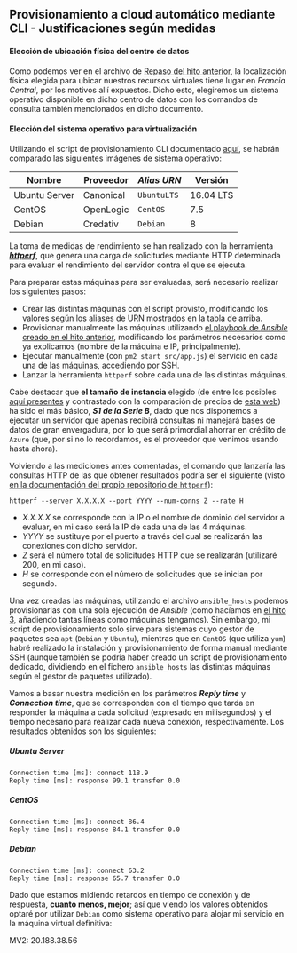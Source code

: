 ## Provisionamiento a cloud automático mediante CLI - Justificaciones según medidas

#### Elección de ubicación física del centro de datos

Como podemos ver en el archivo de [Repaso del hito anterior](./Repaso.md), la localización física elegida para ubicar nuestros recursos virtuales tiene lugar en *Francia Central*, por los motivos allí expuestos. Dicho esto, elegiremos un sistema operativo disponible en dicho centro de datos con los comandos de consulta también mencionados en dicho documento.

#### Elección del sistema operativo para virtualización

Utilizando el script de provisionamiento CLI documentado [aquí](./Acopio.md), se habrán comparado las siguientes imágenes de sistema operativo:

| Nombre        | Proveedor | *Alias URN* | Versión   |
|---------------|-----------|-------------|-----------|
| Ubuntu Server | Canonical | `UbuntuLTS` | 16.04 LTS |
| CentOS        | OpenLogic | `CentOS`    | 7.5       |
| Debian        | Credativ  | `Debian`    | 8         |

La toma de medidas de rendimiento se han realizado con la herramienta [***httperf***](https://github.com/httperf/httperf), que genera una carga de solicitudes mediante HTTP determinada para evaluar el rendimiento del servidor contra el que se ejecuta.

Para preparar estas máquinas para ser evaluadas, será necesario realizar los siguientes pasos:

- Crear las distintas máquinas con el script provisto, modificando los valores según los aliases de URN mostrados en la tabla de arriba.
- Provisionar manualmente las máquinas utilizando [el playbook de *Ansible* creado en el hito anterior](https://github.com/adrianmorente/devtionary/tree/master/provision/playbook.yml), modificando los parámetros necesarios como ya explicamos (nombre de la máquina e IP, principalmente).
- Ejecutar manualmente (con `pm2 start src/app.js`) el servicio en cada una de las máquinas, accediendo por SSH.
- Lanzar la herramienta `httperf` sobre cada una de las distintas máquinas.

Cabe destacar que **el tamaño de instancia** elegido (de entre los posibles [aquí presentes](https://azure.microsoft.com/es-es/pricing/details/virtual-machines/linux/) y contrastado con la comparación de precios de [esta web](https://azureprice.net/?region=francecentral)) ha sido el más básico, ***S1 de la Serie B***, dado que nos disponemos a ejecutar un servidor que apenas recibirá consultas ni manejará bases de datos de gran envergadura, por lo que será primordial ahorrar en crédito de `Azure` (que, por si no lo recordamos, es el proveedor que venimos usando hasta ahora).

Volviendo a las mediciones antes comentadas, el comando que lanzaría las consultas HTTP de las que obtener resultados podría ser el siguiente (visto [en la documentación del propio repositorio de `httperf`](https://github.com/httperf/httperf)):

```
httperf --server X.X.X.X --port YYYY --num-conns Z --rate H
```

- *X.X.X.X* se corresponde con la IP o el nombre de dominio del servidor a evaluar, en mi caso será la IP de cada una de las 4 máquinas.
- *YYYY* se sustituye por el puerto a través del cual se realizarán las conexiones con dicho servidor.
- *Z* será el número total de solicitudes HTTP que se realizarán (utilizaré 200, en mi caso).
- *H* se corresponde con el número de solicitudes que se inician por segundo.

Una vez creadas las máquinas, utilizando el archivo `ansible_hosts` podemos provisionarlas con una sola ejecución de *Ansible* (como hacíamos en [el hito 3](../Provisionamiento), añadiendo tantas líneas como máquinas tengamos). Sin embargo, mi script de provisionamiento solo sirve para sistemas cuyo gestor de paquetes sea `apt` (`Debian` y `Ubuntu`), mientras que en `CentOS` (que utiliza `yum`) habré realizado la instalación y provisionamiento de forma manual mediante SSH (aunque también se podría haber creado un script de provisionamiento dedicado, dividiendo en el fichero `ansible_hosts` las distintas máquinas según el gestor de paquetes utilizado).

Vamos a basar nuestra medición en los parámetros ***Reply time*** y ***Connection time***, que se corresponden con el tiempo que tarda en responder la máquina a cada solicitud (expresado en milisegundos) y el tiempo necesario para realizar cada nueva conexión, respectivamente. Los resultados obtenidos son los siguientes:

##### Ubuntu Server

```
Connection time [ms]: connect 118.9
Reply time [ms]: response 99.1 transfer 0.0
```

##### CentOS

```
Connection time [ms]: connect 86.4
Reply time [ms]: response 84.1 transfer 0.0
```

##### Debian

```
Connection time [ms]: connect 63.2
Reply time [ms]: response 65.7 transfer 0.0
```

Dado que estamos midiendo retardos en tiempo de conexión y de respuesta, **cuanto menos, mejor**; así que viendo los valores obtenidos optaré por utilizar `Debian` como sistema operativo para alojar mi servicio en la máquina virtual definitiva:

MV2: 20.188.38.56
